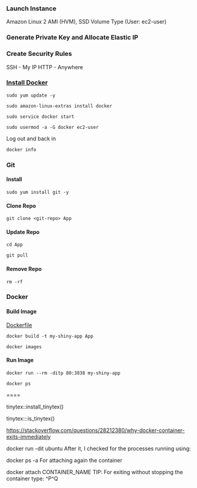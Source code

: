 ### Launch Instance

Amazon Linux 2 AMI (HVM), SSD Volume Type
(User: ec2-user)

### Generate Private Key and Allocate Elastic IP

### Create Security Rules

SSH - My IP
HTTP - Anywhere

### [Install Docker](https://docs.aws.amazon.com/AmazonECS/latest/developerguide/docker-basics.html)

`sudo yum update -y`

`sudo amazon-linux-extras install docker`

`sudo service docker start`

`sudo usermod -a -G docker ec2-user`

Log out and back in

`docker info`

### Git

#### Install

`sudo yum install git -y`

#### Clone Repo

`git clone <git-repo> App`

#### Update Repo

`cd App`

`git pull`

#### Remove Repo

`rm -rf`

### Docker

#### Build Image

[Dockerfile](https://github.com/mrismailt/r-shiny-aws-ec2-docker-cheatsheet/blob/master/Dockerfile)

`docker build -t my-shiny-app App`

`docker images`

#### Run Image

`docker run --rm -ditp 80:3838 my-shiny-app`

`docker ps`



====

tinytex::install_tinytex()

tinytex:::is_tinytex()

https://stackoverflow.com/questions/28212380/why-docker-container-exits-immediately

docker run -dit ubuntu
After it, I checked for the processes running using:

docker ps -a
For attaching again the container

docker attach CONTAINER_NAME
TIP: For exiting without stopping the container type: ^P^Q
